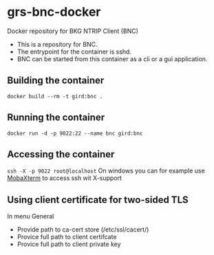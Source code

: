 # grs-bnc-docker
 Docker repository for BKG NTRIP Client (BNC)

* This is a repository for BNC. 
* The entrypoint for the container is sshd.
* BNC can be started from this container as a cli or a gui application. 

## Building the container
```docker build --rm -t gird:bnc .```

## Running the container
```docker run -d -p 9022:22 --name bnc gird:bnc```

## Accessing the container
```ssh -X -p 9022 root@localhost``` 
On windows you can for example use [MobaXterm](https://mobaxterm.mobatek.net/) to access ssh wit X-support

## Using client certificate for two-sided TLS

In menu General
* Provide path to ca-cert store (/etc/ssl/cacert/)
* Provice full path to client certifcate
* Provice full path to client private key
